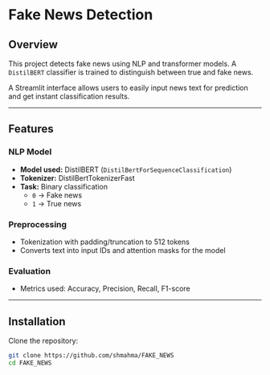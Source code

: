 # Fake News Detection

## Overview
This project detects fake news using NLP and transformer models. A `DistilBERT` classifier is trained to distinguish between true and fake news.

A Streamlit interface allows users to easily input news text for prediction and get instant classification results.

---

## Features

### NLP Model
- **Model used:** DistilBERT (`DistilBertForSequenceClassification`)  
- **Tokenizer:** DistilBertTokenizerFast  
- **Task:** Binary classification
  - `0` → Fake news  
  - `1` → True news  

### Preprocessing
- Tokenization with padding/truncation to 512 tokens  
- Converts text into input IDs and attention masks for the model  

### Evaluation
- Metrics used: Accuracy, Precision, Recall, F1-score  

---

## Installation
Clone the repository:

```bash
git clone https://github.com/shmahma/FAKE_NEWS
cd FAKE_NEWS
